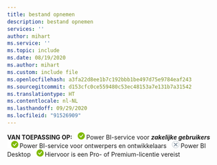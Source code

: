 ```yaml
---
title: bestand opnemen
description: bestand opnemen
services: ''
author: mihart
ms.service: ''
ms.topic: include
ms.date: 08/19/2020
ms.author: mihart
ms.custom: include file
ms.openlocfilehash: a3fa22d8ee1b7c192bbb1be497d75e9784eaf243
ms.sourcegitcommit: d153cfc0ce559480c53ec48153a7e131b7a31542
ms.translationtype: HT
ms.contentlocale: nl-NL
ms.lasthandoff: 09/29/2020
ms.locfileid: "91526909"
---
```

<Token>**VAN TOEPASSING OP:** ![Is van toepassing op.](media/yes.png)Power BI-service voor ***zakelijke gebruikers*** ![Is van toepassing op.](media/yes.png)Power BI-service voor ontwerpers en ontwikkelaars ![Is niet van toepassing op.](media/no.png)Power BI Desktop ![Is van toepassing op.](media/yes.png)Hiervoor is een Pro- of Premium-licentie vereist </Token>